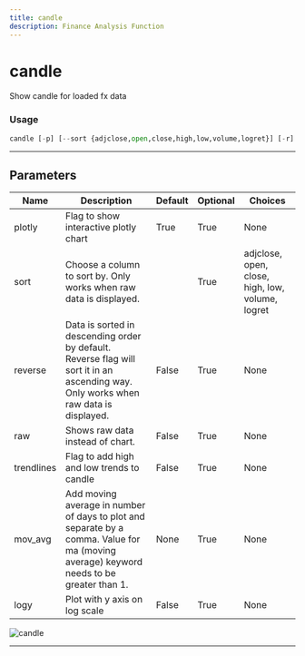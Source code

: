 ```yaml
---
title: candle
description: Finance Analysis Function
---
```


# candle

Show candle for loaded fx data

### Usage

```python
candle [-p] [--sort {adjclose,open,close,high,low,volume,logret}] [-r] [--raw] [-t] [--ma MOV_AVG] [--log]
```

---

## Parameters

| Name | Description | Default | Optional | Choices |
| ---- | ----------- | ------- | -------- | ------- |
| plotly | Flag to show interactive plotly chart | True | True | None |
| sort | Choose a column to sort by. Only works when raw data is displayed. |  | True | adjclose, open, close, high, low, volume, logret |
| reverse | Data is sorted in descending order by default. Reverse flag will sort it in an ascending way. Only works when raw data is displayed. | False | True | None |
| raw | Shows raw data instead of chart. | False | True | None |
| trendlines | Flag to add high and low trends to candle | False | True | None |
| mov_avg | Add moving average in number of days to plot and separate by a comma. Value for ma (moving average) keyword needs to be greater than 1. | None | True | None |
| logy | Plot with y axis on log scale | False | True | None |

![candle](https://user-images.githubusercontent.com/46355364/154029283-2e5e472b-4c2b-4e88-8fbe-f6a0925898b8.png)

---
